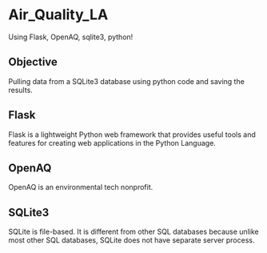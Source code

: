 # Air_Quality_LA

Using Flask, OpenAQ, sqlite3, python!


## Objective

Pulling data from a SQLite3 database using python code and saving the results. 

## Flask

Flask is a lightweight Python web framework that provides useful tools and features for creating web applications in the Python Language.

## OpenAQ

OpenAQ is an environmental tech nonprofit.

## SQLite3

SQLite is file-based. It is different from other SQL databases because unlike most other SQL databases, SQLite does not have separate server process. 
